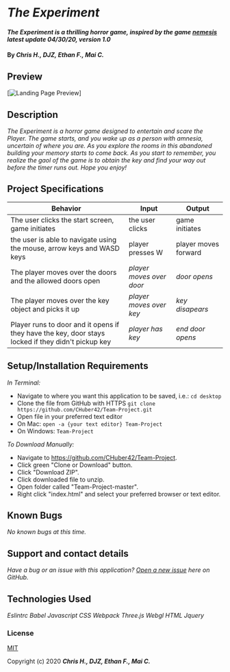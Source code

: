 # _The Experiment_

#### _The Experiment is a thrilling horror game, inspired by the game [nemesis](http://icecreamyou.github.com/Nemesis/game.html)  latest update 04/30/20, version 1.0_

#### By _**Chris H., DJZ, Ethan F., Mai C.**_


## Preview


[![Landing Page Preview](images/game2.png)]



## Description

_The Experiment is a horror game designed to entertain and scare the Player. The game starts, and you wake up as a person with amnesia, uncertain of where you are. As you explore the rooms in this abandoned building your memory starts to come back. As you start to remember, you realize the gaol of the game is to obtain the key and find your way out before the timer runs out. Hope you enjoy!_

## Project Specifications

| Behavior | Input | Output |
|---|---|---|
| The user clicks the start screen, game initiates | the user clicks | game initiates |
| the user is able to navigate using the mouse, arrow keys and WASD keys | player presses W |  player moves forward |
| The player moves over the doors and the allowed doors open  | *player moves over door* |  *door opens* |
| The player moves over the key object and picks it up | *player moves over key* | *key disapears* |
| Player runs to door and it opens if they have the key, door stays locked if they didn't pickup key | *player has key* | *end door opens*  |


## Setup/Installation Requirements

_In Terminal:_

* Navigate to where you want this application to be saved, i.e.:
```cd desktop```
* Clone the file from GitHub with HTTPS
```git clone https://github.com/CHuber42/Team-Project.git```
* Open file in your preferred text editor
* On Mac: ```open -a {your text editor} Team-Project```
* On Windows: ```Team-Project```

_To Download Manually:_

* Navigate to https://github.com/CHuber42/Team-Project.
* Click green "Clone or Download" button.
* Click "Download ZIP".
* Click downloaded file to unzip.
* Open folder called "Team-Project-master".
* Right click "index.html" and select your preferred browser or text editor.

## Known Bugs

_No known bugs at this time._

## Support and contact details

_Have a bug or an issue with this application? [Open a new issue](https://github.com/CHuber42/Team-Project/issues) here on GitHub._

## Technologies Used

_Eslintrc_
_Babel_
_Javascript_
_CSS_
_Webpack_
_Three.js_
_Webgl_
_HTML_
_Jquery_


### License

[MIT](https://choosealicense.com/licenses/mit/)

Copyright (c) 2020 **_Chris H., DJZ, Ethan F., Mai C._**